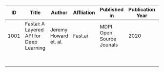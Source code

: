 | ID   | Title                                   | Author                | Affliation | Published in             | Publication Year | Link to Paper                                           | Status  |
| ---- | --------------------------------------- | --------------------- | ---------- | ------------------------ | ---------------- | ------------------------------------------------------- | ------- |
| 1001 | Fastai: A Layered API for Deep Learning | Jeremy Howard et. al. | Fast.ai    | MDPI Open Source Jounals | 2020             | [>>LINK<<](https://www.mdpi.com/2078-2489/11/2/108/htm) | Pending |
|      |                                         |                       |            |                          |                  |                                                         |         |
|      |                                         |                       |            |                          |                  |                                                         |         |
|      |                                         |                       |            |                          |                  |                                                         |         |
|      |                                         |                       |            |                          |                  |                                                         |         |
|      |                                         |                       |            |                          |                  |                                                         |         |
|      |                                         |                       |            |                          |                  |                                                         |         |
|      |                                         |                       |            |                          |                  |                                                         |         |
|      |                                         |                       |            |                          |                  |                                                         |         |

